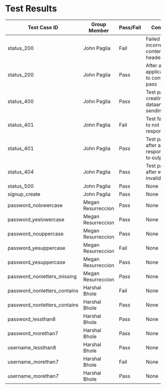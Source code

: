 # Test Results

| Test Case ID                 | Group Member           | Pass/Fail | Comments                                          |
|------------------------------|------------------------|-----------|---------------------------------------------------|
| status_200                   | John Paglia            | Fail      | Failed due to incorrect content-type header       |
| status_200                   | John Paglia            | Pass      | After adding application/json to content test pass|
| status_400                   | John Paglia            | Pass      | Test passed by creating invalid dataand sending   |
| status_401                   | John Paglia            | Fail      | Test failed due to not returning response code    |
| status_401                   | John Paglia            | Pass      | Test passed after adding response code to output  |
| status_404                   | John Paglia            | Pass      | Test passed after entering invalid endpoint       |
| status_500                   | John Paglia            | Pass      | None                                              |
| signup_create                | John Paglia            | Pass      | None                                              |
| password_nolowercase         | Megan Resurreccion     | Pass      | None                                              |
| password_yeslowercase        | Megan Resurreccion     | Pass      | None                                              |
| password_nouppercase         | Megan Resurreccion     | Pass      | None                                              |
| password_yesuppercase        | Megan Resurreccion     | Fail      | None                                              |
| password_yesuppercase        | Megan Resurreccion     | Pass      | None                                              |
| password_nonletters_missing  | Megan Resurreccion     | Pass      | None                                              |
| password_nonletters_contains | Harshal Bhole          | Fail      | None                                              |
| password_nonletters_contains | Harshal Bhole          | Pass      | None                                              |
| password_lessthan8           | Harshal Bhole          | Pass      | None                                              |
| password_morethan7           | Harshal Bhole          | Pass      | None                                              |
| username_lessthan8           | Harshal Bhole          | Pass      | None                                              |
| username_morethan7           | Harshal Bhole          | Fail      | None                                              |
| username_morethan7           | Harshal Bhole          | Pass      | None                                              |
